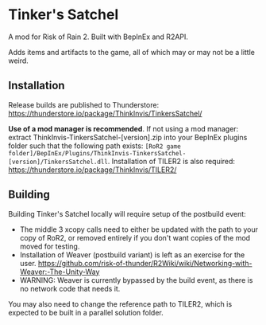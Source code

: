 # Tinker's Satchel

A mod for Risk of Rain 2. Built with BepInEx and R2API.

Adds items and artifacts to the game, all of which may or may not be a little weird.

## Installation

Release builds are published to Thunderstore: https://thunderstore.io/package/ThinkInvis/TinkersSatchel/

**Use of a mod manager is recommended**. If not using a mod manager: extract ThinkInvis-TinkersSatchel-[version].zip into your BepInEx plugins folder such that the following path exists: `[RoR2 game folder]/BepInEx/Plugins/ThinkInvis-TinkersSatchel-[version]/TinkersSatchel.dll`.
Installation of TILER2 is also required: https://thunderstore.io/package/ThinkInvis/TILER2/

## Building

Building Tinker's Satchel locally will require setup of the postbuild event:
- The middle 3 xcopy calls need to either be updated with the path to your copy of RoR2, or removed entirely if you don't want copies of the mod moved for testing.
- Installation of Weaver (postbuild variant) is left as an exercise for the user. https://github.com/risk-of-thunder/R2Wiki/wiki/Networking-with-Weaver:-The-Unity-Way
- WARNING: Weaver is currently bypassed by the build event, as there is no network code that needs it.

You may also need to change the reference path to TILER2, which is expected to be built in a parallel solution folder.